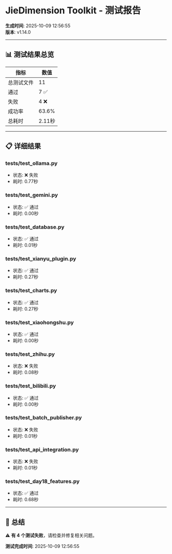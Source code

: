 
# JieDimension Toolkit - 测试报告

**生成时间**: 2025-10-09 12:56:55  
**版本**: v1.14.0

---

## 📊 测试结果总览

| 指标 | 数值 |
|------|------|
| 总测试文件 | 11 |
| 通过 | 7 ✅ |
| 失败 | 4 ❌ |
| 成功率 | 63.6% |
| 总耗时 | 2.11秒 |

---

## 📋 详细结果

### tests/test_ollama.py
- 状态: ❌ 失败
- 耗时: 0.77秒

### tests/test_gemini.py
- 状态: ✅ 通过
- 耗时: 0.00秒

### tests/test_database.py
- 状态: ✅ 通过
- 耗时: 0.01秒

### tests/test_xianyu_plugin.py
- 状态: ✅ 通过
- 耗时: 0.27秒

### tests/test_charts.py
- 状态: ✅ 通过
- 耗时: 0.27秒

### tests/test_xiaohongshu.py
- 状态: ✅ 通过
- 耗时: 0.00秒

### tests/test_zhihu.py
- 状态: ❌ 失败
- 耗时: 0.08秒

### tests/test_bilibili.py
- 状态: ✅ 通过
- 耗时: 0.00秒

### tests/test_batch_publisher.py
- 状态: ❌ 失败
- 耗时: 0.01秒

### tests/test_api_integration.py
- 状态: ❌ 失败
- 耗时: 0.01秒

### tests/test_day18_features.py
- 状态: ✅ 通过
- 耗时: 0.68秒


---

## 🎯 总结

⚠️ **有 4 个测试失败**，请检查并修复相关问题。

**测试完成时间**: 2025-10-09 12:56:55
